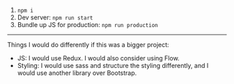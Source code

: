 1. `npm i`
2. Dev server: `npm run start`
3. Bundle up JS for production: `npm run production`

--- 
Things I would do differently if this was a bigger project:
- JS: I would use Redux. I would also consider using Flow.
- Styling: I would use sass and structure the styling differently, and I would use another library over Bootstrap.
